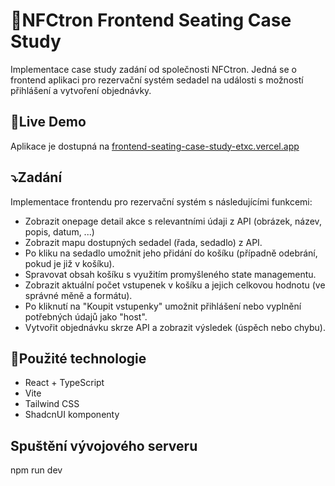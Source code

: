 # 🚀NFCtron Frontend Seating Case Study

Implementace case study zadání od společnosti NFCtron. Jedná se o frontend aplikaci pro rezervační systém sedadel na události s možností přihlášení a vytvoření objednávky.

## 💾Live Demo
Aplikace je dostupná na [frontend-seating-case-study-etxc.vercel.app](https://frontend-seating-case-study-etxc.vercel.app)

## ⤵️Zadání
Implementace frontendu pro rezervační systém s následujícími funkcemi:
 - Zobrazit onepage detail akce s relevantními údaji z API (obrázek, název, popis, datum, ...)
 - Zobrazit mapu dostupných sedadel (řada, sedadlo) z API.
 - Po kliku na sedadlo umožnit jeho přidání do košíku (případně odebrání, pokud je již v košíku).
 - Spravovat obsah košíku s využitím promyšleného state managementu.
 - Zobrazit aktuální počet vstupenek v košíku a jejich celkovou hodnotu (ve správné měně a   formátu).
 - Po kliknutí na "Koupit vstupenky" umožnit přihlášení nebo vyplnění potřebných údajů jako "host".
 - Vytvořit objednávku skrze API a zobrazit výsledek (úspěch nebo chybu).

## 📡Použité technologie
- React + TypeScript
- Vite
- Tailwind CSS
- ShadcnUI komponenty

## Spuštění vývojového serveru
npm run dev